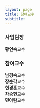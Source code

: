 ```yaml
---
layout: page
title: 참여교수
subtitle:
---
```


### 사업팀장
**황연숙**교수

### 참여교수
**남경숙**교수<br>
**장순각**교수<br>
**현경훈**교수<br>
**차승현**교수<br>
**민아람**교수<br>



